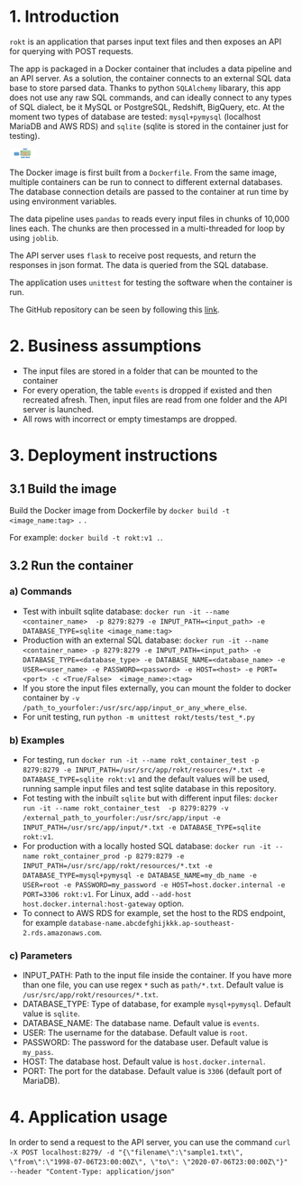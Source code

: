 # 1. Introduction
`rokt` is an application that parses input text files  and then exposes an API for querying with POST requests. 

The app is packaged in a Docker container that includes a data pipeline and an API server. As a solution, the container connects to an external SQL data base to store parsed data. 
Thanks to python `SQLAlchemy` libarary, this app does not use any raw SQL commands, and can ideally connect to any types of SQL dialect, be it MySQL or PostgreSQL, Redshift, BigQuery, etc. 
At the moment two types of database are tested: `mysql+pymysql` (localhost MariaDB and AWS RDS) and `sqlite` (sqlite is stored in the container just for testing). 

<img src="images/architecture_diagram.jpg" width="48">

The Docker image is first built from a `Dockerfile`. From the same image, multiple containers can be run to connect to different external databases. The database connection details are passed to the container at run time by using environment variables.

The data pipeline uses `pandas` to reads every input files in chunks of 10,000 lines each. The chunks are then processed in a multi-threaded for loop by using `joblib`.

The API server uses `flask` to receive post requests, and return the responses in json format. The data is queried from the SQL database. 

The application uses `unittest` for testing the software when the container is run.

The GitHub repository can be seen by following this [link](https://github.com/HungDo1291/rokt).

# 2. Business assumptions
- The input files are stored in a folder that can be mounted to the container
- For every operation, the table `events` is dropped if existed and then recreated afresh. Then, input files are read from one folder and the API server is launched.
- All rows with incorrect or empty timestamps are dropped.

# 3. Deployment instructions

## 3.1 Build the image
Build the Docker image from Dockerfile by `docker build -t <image_name:tag> .` .

For example: `docker build -t rokt:v1 .`.
## 3.2 Run the container
### a) Commands
- Test with inbuilt sqlite database: `docker run -it --name <container_name>  -p 8279:8279 -e INPUT_PATH=<input_path> -e DATABASE_TYPE=sqlite <image_name:tag>`
- Production with an external SQL database: `docker run -it --name <container_name> -p 8279:8279 -e INPUT_PATH=<input_path> -e DATABASE_TYPE=<database_type> -e DATABASE_NAME=<database_name> -e USER=<user_name> -e PASSWORD=<password> -e HOST=<host> -e PORT=<port> -c <True/False>  <image_name>:<tag>`
- If you store the input files externally, you can mount the folder to docker container by `-v /path_to_yourfoler:/usr/src/app/input_or_any_where_else`. 
- For unit testing, run `python -m unittest rokt/tests/test_*.py`
### b) Examples
- For testing, run `docker run -it --name rokt_container_test -p 8279:8279 -e INPUT_PATH=/usr/src/app/rokt/resources/*.txt -e DATABASE_TYPE=sqlite rokt:v1` 
and the default values will be used, running sample input files and test sqlite database in this repository.
- Fot testing with the inbuilt `sqlite` but with different input files: `docker run -it --name rokt_container_test  -p 8279:8279 -v /external_path_to_yourfoler:/usr/src/app/input -e INPUT_PATH=/usr/src/app/input/*.txt -e DATABASE_TYPE=sqlite rokt:v1`.
- For production  with a locally hosted SQL database: `docker run -it --name rokt_container_prod -p 8279:8279 -e INPUT_PATH=/usr/src/app/rokt/resources/*.txt -e DATABASE_TYPE=mysql+pymysql -e DATABASE_NAME=my_db_name -e USER=root -e PASSWORD=my_password -e HOST=host.docker.internal -e PORT=3306 rokt:v1`. For Linux, add `--add-host host.docker.internal:host-gateway` option.
- To connect to AWS RDS for example, set the host to the RDS endpoint, for example `database-name.abcdefghijkkk.ap-southeast-2.rds.amazonaws.com`.

### c) Parameters

- INPUT_PATH: Path to the input file inside the container. If you have more than one file, you can use regex `*` such as `path/*.txt`. Default value is `/usr/src/app/rokt/resources/*.txt`. 
- DATABASE_TYPE: Type of database, for example `mysql+pymysql`. Default value is `sqlite`.
- DATABASE_NAME: The database name. Default value is `events`.
- USER: The username for the database. Default value is `root`.
- PASSWORD: The password for the database user. Default value is `my_pass`.
- HOST: The database host. Default value is `host.docker.internal`.
- PORT: The port for the database. Default value is `3306` (default port of MariaDB). 

# 4. Application usage
In order to send a request to the API server, you can use the command
`curl -X POST localhost:8279/ -d "{\"filename\":\"sample1.txt\", \"from\":\"1998-07-06T23:00:00Z\", \"to\": \"2020-07-06T23:00:00Z\"}"  --header "Content-Type: application/json"`

